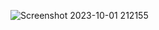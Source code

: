 ![Screenshot 2023-10-01 212155](https://github.com/psbrar2002/Lab4and101/assets/96799357/a8ed0292-8524-4cd3-b2bc-a91eff91981a)
